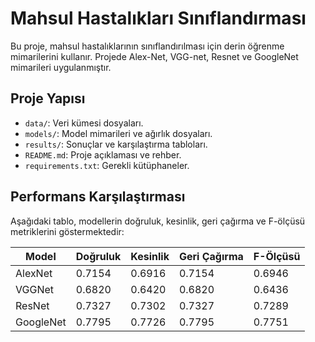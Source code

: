 # Mahsul Hastalıkları Sınıflandırması

Bu proje, mahsul hastalıklarının sınıflandırılması için derin öğrenme mimarilerini kullanır. Projede Alex-Net, VGG-net, Resnet ve GoogleNet mimarileri uygulanmıştır.

## Proje Yapısı

- `data/`: Veri kümesi dosyaları.
- `models/`: Model mimarileri ve ağırlık dosyaları.
- `results/`: Sonuçlar ve karşılaştırma tabloları.
- `README.md`: Proje açıklaması ve rehber.
- `requirements.txt`: Gerekli kütüphaneler.

## Performans Karşılaştırması

Aşağıdaki tablo, modellerin doğruluk, kesinlik, geri çağırma ve F-ölçüsü metriklerini göstermektedir:

| Model     | Doğruluk | Kesinlik | Geri Çağırma | F-Ölçüsü |
|-----------|----------|----------|--------------|----------|
| AlexNet   | 0.7154   | 0.6916   | 0.7154       | 0.6946   |
| VGGNet    | 0.6820   | 0.6420   | 0.6820       | 0.6436   |
| ResNet    | 0.7327   | 0.7302   | 0.7327       | 0.7289   |
| GoogleNet | 0.7795   | 0.7726   | 0.7795       | 0.7751   |




